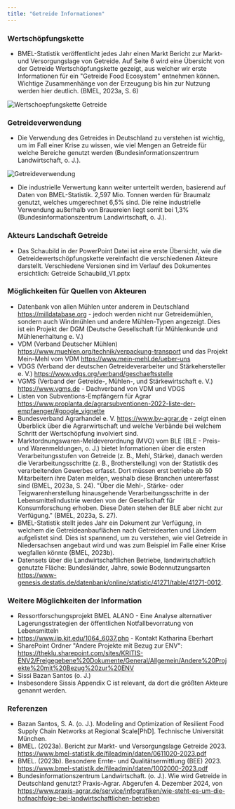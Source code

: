```yaml
---
title: "Getreide Informationen"
---
```

### Wertschöpfungskette
- BMEL-Statistik veröffentlicht jedes Jahr einen Markt Bericht zur Markt- und Versorgungslage von Getreide. Auf Seite 6 wird eine Übersicht von der Getreide Wertschöpfungskette gezeigt, aus welcher wir erste Informationen für ein "Getreide Food Ecosystem" entnehmen können. Wichtige Zusammenhänge von der Erzeugung bis hin zur Nutzung werden hier deutlich. (BMEL, 2023a, S. 6)

![Wertschoepfungskette Getreide](https://github.com/user-attachments/assets/fb765af6-ba50-41a5-972c-932c3863a452)


### Getreideverwendung 
- Die Verwendung des Getreides in Deutschland zu verstehen ist wichtig, um im Fall einer Krise zu wissen, wie viel Mengen an Getreide für welche Bereiche genutzt werden (Bundesinformationszentrum Landwirtschaft, o. J.).

![Getreideverwendung](https://github.com/user-attachments/assets/20dfe136-6437-4ff8-a211-d4689f1b0b8f)

- Die industrielle Verwertung kann weiter unterteilt werden, basierend auf Daten von BMEL-Statistik. 2,597 Mio. Tonnen werden für Braumalz genutzt, welches umgerechnet 6,5% sind. Die reine industrielle Verwendung außerhalb von Brauereien liegt somit bei 1,3% (Bundesinformationszentrum Landwirtschaft, o. J.).

### Akteurs Landschaft Getreide
- Das Schaubild in der PowerPoint Datei ist eine erste Übersicht, wie die Getreidewertschöpfungskette vereinfacht die verschiedenen Akteure darstellt. Verschiedene Versionen sind im Verlauf des Dokumentes ersichtlich: Getreide Schaubild_V1.pptx

### Möglichkeiten für Quellen von Akteuren
- Datenbank von allen Mühlen unter anderem in Deutschland https://milldatabase.org - jedoch werden nicht nur Getreidemühlen, sondern auch Windmühlen und andere Mühlen-Typen angezeigt. Dies ist ein Projekt der DGM (Deutsche Gesellschaft für Mühlenkunde und Mühlenerhaltung e. V.)
- VDM (Verband Deutscher Mühlen) https://www.muehlen.org/technik/verpackung-transport und das Projekt Mein-Mehl vom VDM https://www.mein-mehl.de/ueber-uns
- VDGS (Verband der deutschen Getreideverarbeiter und Stärkehersteller e. V.) https://www.vdgs.org/verband/geschaeftsstelle
- VGMS (Verband der Getreide-, Mühlen-, und Stärkewirtschaft e. V.) https://www.vgms.de - Dachverband von VDM und VDGS
- Listen von Subventions-Empfängern für Agrar https://www.proplanta.de/agrarsubventionen-2022-liste-der-empfaenger/#google_vignette
- Bundesverband Agrarhandel e. V. https://www.bv-agrar.de - zeigt einen Überblick über die Agrarwirtschaft und welche Verbände bei welchem Schritt der Wertschöpfung involviert sind.
- Marktordnungswaren-Meldeverordnung (MVO) vom BLE (BLE - Preis- und Warenmeldungen, o. J.) bietet Informationen über die ersten Verarbeitungsstufen von Getreide (z. B., Mehl, Stärke), danach werden die Verarbeitungsschritte (z. B., Brotherstellung) von der Statistik des verarbeitenden Gewerbes erfasst. Dort müssen erst betriebe ab 50 Mitarbeitern ihre Daten melden, weshalb diese Branchen untererfasst sind (BMEL, 2023a, S. 24). "Über die Mehl-, Stärke- oder Teigwarenherstellung hinausgehende Verarbeitungsschritte in der Lebensmittelindustrie werden von der Gesellschaft für Konsumforschung erhoben. Diese Daten stehen der BLE aber nicht zur Verfügung." (BMEL, 2023a, S. 27).
- BMEL-Statistik stellt jedes Jahr ein Dokument zur Verfügung, in welchem die Getreideanbauflächen nach Getreidearten und Ländern aufgelistet sind. Dies ist spannend, um zu verstehen, wie viel Getreide in Niedersachsen angebaut wird und was zum Beispiel im Falle einer Krise wegfallen könnte (BMEL, 2023b).
- Datensets über die Landwirtschaftlichen Betriebe, landwirtschaftlich genutzte Fläche: Bundesländer, Jahre, sowie Bodennutzungsarten https://www-genesis.destatis.de/datenbank/online/statistic/41271/table/41271-0012.

### Weitere Möglichkeiten der Information 
- Ressortforschungsprojekt BMEL ALANO - Eine Analyse alternativer Lagerungsstrategien der öffentlichen Notfallbevorratung von Lebensmitteln
- https://www.iip.kit.edu/1064_6037.php - Kontakt Katharina Eberhart
- SharePoint Ordner "Andere Projekte mit Bezug zur ENV": https://theklu.sharepoint.com/sites/KRITIS-ENV2/Freigegebene%20Dokumente/General/Allgemein/Andere%20Projekte%20mit%20Bezug%20zur%20ENV
- Sissi Bazan Santos (o. J.)
- Insbesondere Sissis Appendix C ist relevant, da dort die größten Akteure genannt werden.

### Referenzen
- Bazan Santos, S. A. (o. J.). Modeling and Optimization of Resilient Food Supply Chain Networks at Regional Scale[PhD]. Technische Universität München.
- BMEL. (2023a). Bericht zur Markt- und Versorgungslage Getreide 2023. https://www.bmel-statistik.de/fileadmin/daten/0611020-2023.pdf
- BMEL. (2023b). Besondere Ernte- und Qualitätsermittlung (BEE) 2023. https://www.bmel-statistik.de/fileadmin/daten/1002000-2023.pdf
- Bundesinformationszentrum Landwirtschaft. (o. J.). Wie wird Getreide in Deutschland genutzt? Praxis-Agrar. Abgerufen 4. Dezember 2024, von https://www.praxis-agrar.de/service/infografiken/wie-steht-es-um-die-hofnachfolge-bei-landwirtschaftlichen-betrieben

